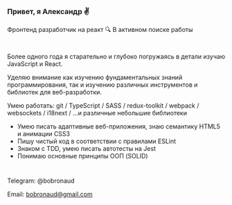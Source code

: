 ### Привет, я Александр ✌️
Фронтенд разработчик на реакт 🔍 В активном поиске работы 
#

Более одного года я старательно и глубоко погружаясь в детали изучаю JavaScript и React.

Уделяю внимание как изучению фундаментальных знаний программирования, так и изучению различных инструментов и библиотек для веб-разработки.

Умею работать: git / TypeScript / SASS / redux-toolkit / webpack / websockets / i18next / ...и различные небольшие библиотеки
- Умею писать адаптивные веб-приложения, знаю семантику HTML5 и анимации CSS3
- Пишу чистый код в соответствии с правилами ESLint
- Знаком с TDD, умею писать автотесты на Jest
- Понимаю основные принципы ООП (SOLID)
#
Telegram: @bobronaud

Email: bobronaud@gmail.com
